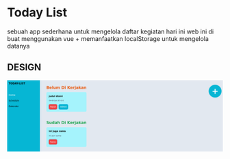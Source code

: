 Today List
===

sebuah app sederhana untuk mengelola daftar kegiatan hari ini
web ini di buat menggunakan vue + memanfaatkan localStorage untuk mengelola datanya

DESIGN 
----

![desain](./today-list-design.png)